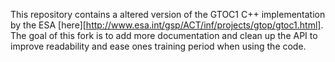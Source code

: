 This repository contains a altered version of the GTOC1 C++ implementation by the ESA [here][http://www.esa.int/gsp/ACT/inf/projects/gtop/gtoc1.html].
The goal of this fork is to add more documentation and clean up the API to improve readability and ease ones training period when using the code.
